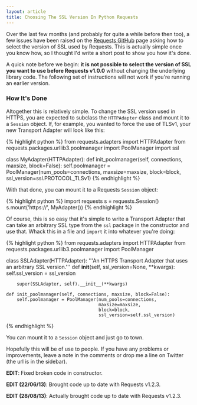 ```yaml
---
layout: article
title: Choosing The SSL Version In Python Requests
---
```


Over the last few months (and probably for quite a while before then too), a
few issues have been raised on the
[Requests GitHub](https://github.com/kennethreitz/requests) page asking how to
select the version of SSL used by Requests. This is actually simple once you
know how, so I thought I'd write a short post to show you how it's done.

A quick note before we begin: **it is not possible to select the version of SSL
you want to use before Requests v1.0.0** without changing the underlying
library code. The following set of instructions will not work if you're running
an earlier version.

### How It's Done

Altogether this is relatively simple. To change the SSL version used in HTTPS,
you are expected to subclass the `HTTPAdapter` class and mount it to a
`Session` object. If, for example, you wanted to force the use of TLSv1, your
new Transport Adapter will look like this:

{% highlight python %}
from requests.adapters import HTTPAdapter
from requests.packages.urllib3.poolmanager import PoolManager
import ssl

class MyAdapter(HTTPAdapter):
    def init_poolmanager(self, connections, maxsize, block=False):
        self.poolmanager = PoolManager(num_pools=connections,
                                       maxsize=maxsize,
                                       block=block,
                                       ssl_version=ssl.PROTOCOL_TLSv1)
{% endhighlight %}

With that done, you can mount it to a Requests `Session` object:

{% highlight python %}
import requests
s = requests.Session()
s.mount('https://', MyAdapter())
{% endhighlight %}

Of course, this is so easy that it's simple to write a Transport Adapter that
can take an arbitrary SSL type from the `ssl` package in the constructor and
use that. Whack this in a file and `import` it into whatever you're doing:

{% highlight python %}
from requests.adapters import HTTPAdapter
from requests.packages.urllib3.poolmanager import PoolManager

class SSLAdapter(HTTPAdapter):
    '''An HTTPS Transport Adapter that uses an arbitrary SSL version.'''
    def __init__(self, ssl_version=None, **kwargs):
        self.ssl_version = ssl_version

        super(SSLAdapter, self).__init__(**kwargs)

    def init_poolmanager(self, connections, maxsize, block=False):
        self.poolmanager = PoolManager(num_pools=connections,
                                       maxsize=maxsize,
                                       block=block,
                                       ssl_version=self.ssl_version)
{% endhighlight %}

You can mount it to a `Session` object and just go to town.

Hopefully this will be of use to people. If you have any problems or
improvements, leave a note in the comments or drop me a line on Twitter (the
url is in the sidebar).

**EDIT**: Fixed broken code in constructor.

**EDIT (22/06/13)**: Brought code up to date with Requests v1.2.3.

**EDIT (28/08/13)**: Actually brought code up to date with Requests v1.2.3.
